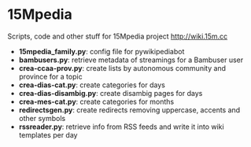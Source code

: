 15Mpedia
========

Scripts, code and other stuff for 15Mpedia project http://wiki.15m.cc

* **15mpedia_family.py**: config file for pywikipediabot
* **bambusers.py**: retrieve metadata of streamings for a Bambuser user
* **crea-ccaa-prov.py**: create lists by autonomous community and province for a topic
* **crea-dias-cat.py**: create categories for days
* **crea-dias-disambig.py**: create disambig pages for days
* **crea-mes-cat.py**: create categories for months
* **redirectsgen.py**: create redirects removing uppercase, accents and other symbols
* **rssreader.py**: retrieve info from RSS feeds and write it into wiki templates per day

